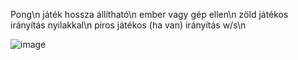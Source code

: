 Pong\n
játék hossza állítható\n
ember vagy gép ellen\n
zöld játékos irányítás nyilakkal\n
piros játékos (ha van) irányítás w/s\n



![image](https://github.com/user-attachments/assets/24e10828-b867-426d-bcdd-2ccbd7258c48)
